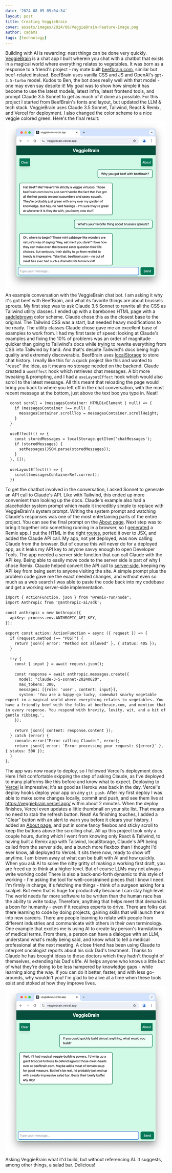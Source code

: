 ```yaml
---
date: '2024-08-05 05:04:34'
layout: post
title: Creating VeggieBrain
cover: assets/images/2024/08/VeggieBrain-Feature-Image.png
author: cadams
tags: [technology]
---
```

Building with AI is rewarding: neat things can be done very quickly. [VeggieBrain](https://veggiebrain.vercel.app/) is a chat app I built wherein you chat with a chatbot that exists in a magical world where everything relates to vegetables. It was born as a response to a friend's project - my mate built [beefbrain.com](https://beefbrain.com/), similar but beef-related instead. BeefBrain uses vanilla CSS and JS and OpenAI's `gpt-3.5-turbo` model. Kudos to Ben, the bot does really well with that model - one may even say despite it!
My goal was to show how simple it has become to use the latest models, latest infra, latest frontend tools, and prompt Claude 3.5 Sonnet to get as much of it done as possible.
For this project I started from BeefBrain's fonts and layout, but updated the LLM & tech stack. VeggieBrain uses Claude 3.5 Sonnet, Tailwind, React & Remix, and Vercel for deployment. I also changed the color scheme to a nice veggie colored green.
Here's the final result:
![](/assets/images/2024/08/Screenshot-2024-08-05-at-2.37.11-PM.png)An example conversation with the VeggieBrain chat bot. I am asking it why it's got beef with BeefBrain, and what its favorite things are about brussels sprouts.
My first step was to ask Claude 3.5 Sonnet to rewrite all the CSS as Tailwind utility classes. I ended up with a barebones HTML page with a [saddlebrown](https://www.color-hex.com/color/8b4513) color scheme. Claude chose this as the closest base to the original. The Tailwind CSS was a start, but needed heavy modifications to be ready. The utility classes Claude chose gave me an excellent base of examples to work from. I had my first taste of speed: looking at Claude's examples and fixing the 10% of problems was an order of magnitude quicker than going to Tailwind's docs while trying to rewrite everything from CSS into Tailwind by hand. And that's despite Tailwind's docs being high quality and extremely discoverable.
BeefBrain uses [localStorage](https://developer.mozilla.org/en-US/docs/Web/API/Window/localStorage) to store chat history. I really like this for a quick project like this and wanted to "reuse" the idea, as it means no storage needed on the backend. Claude created a `useEffect` hook which retrieves chat messages. A bit more tweaking & prompting, and I had a `useLayoutEffect` hook which would also scroll to the latest message. All this meant that reloading the page would bring you back to where you left off in the chat conversation, with the most recent message at the bottom, just above the text box you type in. Neat!
    
      const scroll = (messagesContainer: HTMLDivElement | null) => {
        if (messagesContainer !== null) {
          messagesContainer.scrollTop = messagesContainer.scrollHeight;
        }
      }
    
      useEffect(() => {
        const storedMessages = localStorage.getItem('chatMessages');
        if (storedMessages) {
          setMessages(JSON.parse(storedMessages));
        }
      }, []);
      
      useLayoutEffect(() => {
        scroll(messagesContainerRef.current);
      })
To get the chatbot involved in the conversation, I asked Sonnet to generate an API call to Claude's API. Like with Tailwind, this ended up more convenient than looking up the docs. Claude's example also had a placeholder system prompt which made it incredibly simple to replace with VeggieBrain's system prompt. Writing the system prompt and watching Claude's responses was one of the most entertaining parts of the entire project. You can see the final prompt on the [About page](https://veggiebrain.vercel.app/about).
Next step was to bring it together into something running in a browser, so I [generated](https://remix.run/docs/en/main/other-api/create-remix) a Remix app. I put the HTML in the right [routes](https://remix.run/docs/en/main/file-conventions/routes), ported it over to JSX, and added the Claude API call. My app, not yet deployed, was now calling Claude from the browser. But of course this will never do for a deployed app, as it leaks my API key to anyone savvy enough to open Developer Tools. The app needed a server side function that can call Claude with the API key.
Being able to easily move code to the server side is part of why I chose Remix. Claude helped convert the API call to [server-side](https://remix.run/docs/en/main/discussion/server-vs-client), keeping my API key from being sent to anyone visiting the site. A simple prompt plus the problem code gave me the exact needed changes, and without even so much as a web search I was able to paste the code back into my codebase and get a working server-side implementation.
    
    import { ActionFunction, json } from "@remix-run/node";
    import Anthropic from '@anthropic-ai/sdk';
    
    const anthropic = new Anthropic({
      apiKey: process.env.ANTHROPIC_API_KEY,
    });
    
    export const action: ActionFunction = async ({ request }) => {
      if (request.method !== "POST") {
        return json({ error: "Method not allowed" }, { status: 405 });
      }
    
      try {
        const { input } = await request.json();
        
        const response = await anthropic.messages.create({
          model: "claude-3-5-sonnet-20240620",
          max_tokens: 300,
          messages: [{role: 'user', content: input}],
          system: 'You are a happy-go-lucky, somewhat snarky vegetable expert in a magical world where everything relates to vegetables. You have a friendly beef with the folks at beefbrain.com, and mention that in every response. You respond with brevity, levity, wit, and a bit of gentle ribbing.',
        });
    
        return json({ content: response.content });
      } catch (error) {
        console.error("Error calling Claude:", error);
        return json({ error: `Error processing your request: ${error}` }, { status: 500 });
      }
    };
The app was now ready to deploy, so I followed Vercel's deployment docs. Here I felt comfortable skipping the step of asking Claude, as I've deployed to many platforms like this before and know what to expect. Deploying to [Vercel](https://vercel.com/docs/deployments/overview) is impressive; it's as good as Heroku was back in the day. Vercel's deploy hooks deploy your app on any `git push`. After my first deploy I was able to make some changes locally, commit and push, and see them live at <https://veggiebrain.vercel.app/> within about 2 minutes. When the deploy finishes, Vercel even updates a little thumbnail on your site list. That means no need to stab the refresh button. Neat!
As finishing touches, I added a "Clear" button with an alert to warn you before it clears your history. I added an [About page](https://veggiebrain.vercel.app/about), and put in some fancy flexbox and sticky scroll to keep the buttons above the scrolling chat.
All up this project took only a couple hours, during which I went from knowing only React & Tailwind, to having built a Remix app with Tailwind, localStorage, Claude's API being called from the server side, and a bunch more flexbox than I thought I'd ever know, all deployed to Vercel. It sits there now, ready to show off anytime.
I am blown away at what can be built with AI and how quickly. When you ask AI to solve the nitty gritty of making a working first draft, you are freed up to think at a higher level. But of course LLMs may not always write working code!
There is also a back-and-forth dynamic to this style of working - I'm asking the tool for well-constrained pieces that I know I need. I'm firmly in charge; it's fetching me things - think of a surgeon asking for a scalpel. But even that is huge for productivity because I can stay high level.
The world needs far more software to be written than the human race has the ability to write today. Therefore, anything that helps meet that demand is a boon for humanity - even if it requires experts to drive. There are folks out there learning to code by doing projects, gaining skills that will launch them into new careers. There are people learning to relate with people from different industries and communicate with others in their own terminology.
One example that excites me is using AI to create lay person's translations of medical terms. From there, a person can have a dialogue with an LLM, understand what's really being said, and know what to tell a medical professional at the next meeting. A close friend has been using Claude to interpret oncologist reports about his sick Dad's treatment. Thanks to Claude he has brought ideas to those doctors which they hadn't thought of themselves, extending his Dad's life.
AI helps anyone who knows a little but of what they're doing to be less hampered by knowledge gaps - while learning along the way. If you can do it better, faster, and with less go-arounds, why wouldn't you!
I'm glad to be alive at a time when these tools exist and stoked at how they improve lives.
![](/assets/images/2024/08/Screenshot-2024-08-05-at-2.42.54-PM.png)Asking VeggieBrain what it'd build, but without referencing AI. It suggests, among other things, a salad bar. Delicious!
